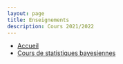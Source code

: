 ```yaml
---
layout: page
title: Enseignements
description: Cours 2021/2022
---
```



- [Accueil](index.html)
- [Cours de statistiques bayesiennes](pages/bayes/index_bayes.html)
